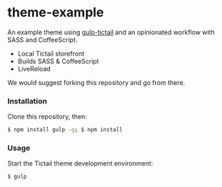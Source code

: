 # theme-example

An example theme using [gulp-tictail](https://github.com/tictail/gulp-tictail) and an opinionated workflow with SASS and CoffeeScript.

* Local Tictail storefront
* Builds SASS & CoffeeScript
* LiveReload

We would suggest forking this repository and go from there.


### Installation

Clone this repository, then:

```bash
$ npm install gulp -g; $ npm install
```


### Usage

Start the Tictail theme development environment:

```bash
$ gulp
```
